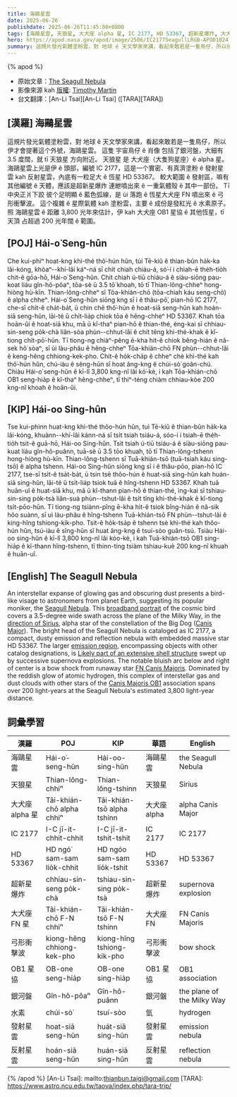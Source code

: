 ```yaml
---
title: 海鷗星雲
date: 2025-06-26
publishdate: 2025-06-26T11:45:00+0800
tags: [海鷗星雲, 天狼星, 大犬座 alpha 星, IC 2177, HD 53367, 超新星爆炸, 大犬座 FN 星, 弓形衝擊波, OB1 星協, 銀河盤, 水素, 發射星雲, 反射星雲]
hero: https://apod.nasa.gov/apod/image/2506/IC2177SeagullLRGB-APOD1024.jpg
summary: 這規片發光氣體塗粉雲，對 地球 ê 天文學家來講，看起來敢若是一隻鳥仔，所以伊才會提著這个外號，海鷗星雲。
---
```


{% apod %}

- 原始文章：[The Seagull Nebula](https://apod.nasa.gov/apod/ap250626.html)
- 影像來源 kah [版權][Copyright]: [Timothy Martin][Timothy_Martin]
- 台文翻譯：[An-Li Tsai][An-Li Tsai] ([TARA][TARA])


## [漢羅] 海鷗星雲
這規片發光氣體塗粉雲，對 地球 ê 天文學家來講，看起來敢若是一隻鳥仔，所以伊才會提著這个外號，海鷗星雲。
這隻 宇宙鳥仔 ê 肖像 包括了銀河盤，大細有 3.5 度闊，就 tī 天狼星 方向附近。
天狼星 是 大犬座（大隻狗星座）ê alpha 星。
海鷗星雲上光是伊 ê 頭部，編號 IC 2177，這是一个實密、有真濟塗粉 ê 發射星雲 kah 反射星雲，內底有一粒足大 ê 恆星 HD 53367。
較大範圍 ê 發射區，嘛有其他編號 ê 天體，應該是超新星爆炸 連紲噴出來 ê 一重氣體殼 ê 其中一部份。
Tī 中央正爿下跤 彼个足明顯 ê 藍色弧線，是 ùi 落跑 ê 恆星大犬座 FN 噴出來 ê 弓形衝擊波。
這个複雜 ê 星際氣體 kah 塗粉雲，主要 ê 成份是發紅光 ê 水素原子。
照 海鷗星雲 ê 距離 3,800 光年來估計，伊 kah 大犬座 OB1 星協 ê 其他恆星，tī 天頂 占超過 200 光年闊 ê 範圍。

## [POJ] Hái-o͘ Seng-hûn
Che kui-phìⁿ hoat-kng khì-thé thô͘-hún hûn, tùi Tē-kiû ê thian-bûn ha̍k-ka lâi-kóng, khòaⁿ--khí-lâi káⁿ-ná sī chi̍t chiah chiáu-á, só͘-í i chiah-ē the̍h-tio̍h chit-ê gōa-hō, Hái-o͘ Seng-hûn.
Chit chiah ú-tiū chiáu-á ê siàu-siōng pau-koat liáu gîn-hô-pôaⁿ, tōa-sè ū 3.5 tō͘ khoah, tō tī Thian-lông-chheⁿ hong-hiòng hù-kīn.
Thian-lông-chheⁿ sī Tōa-khián-chō (tōa-chiah káu seng-chō) ê alpha chheⁿ.
Hái-o͘ Seng-hûn siōng kng sī i ê thâu-pō͘, pian-hō IC 2177, che-sī chi̍t-ê cha̍t-ba̍t, ū chin chē thô͘-hún ê hoat-siā seng-hûn kah hoán-siā seng-hûn, lāi-té ū chi̍t-lia̍p chiok tōa ê hêng-chheⁿ HD 53367.
Khah tōa hoān-ûi ê hoat-siā khu, mā ū kî-thaⁿ pian-hō ê thian-thé, èng-kai sī  chhiau-sin-seng po̍k-chà liân-sòa phùn--chhut-lâi ê chi̍t têng khì-thé-khak ê kî-tiong chi̍t-pō͘-hūn.
Tī tiong-ng chiàⁿ-pêng ē-kha hit-ê chiok bêng-hián ê nâ-sek hô͘ sòaⁿ, sī ùi làu-phâu ê hêng-chheⁿ Tōa-khián-chō FN phùn--chhut-lâi ê keng-hêng chhiong-kek-pho.
Chit-ê ho̍k-cha̍p ê chheⁿ chè khì-thé kah thô͘-hún hûn, chú-iàu ê sêng-hūn sī hoat âng-kng ê chúi-sò͘ goân-chú.
Chiàu Hái-o͘ seng-hûn ê kī-lî 3,800 kng-nî lâi kó͘-kè, i kah Tōa-khián-chō OB1 seng-hia̍p ê kî-thaⁿ hêng-chheⁿ, tī thiⁿ-téng chiàm chhiau-kòe 200 kng-nî khoah ê hoān-ûi.

## [KIP] Hái-oo Sing-hûn
Tse kui-phìnn huat-kng khì-thé thôo-hún hûn, tuì Tē-kiû ê thian-bûn ha̍k-ka lâi-kóng, khuànn--khí-lâi kánn-ná sī tsi̍t tsiah tsiáu-á, sóo-í i tsiah-ē the̍h-tio̍h tsit-ê guā-hō, Hái-oo Sing-hûn.
Tsit tsiah ú-tiū tsiáu-á ê siàu-siōng pau-kuat liáu gîn-hô-puânn, tuā-sè ū 3.5 tōo khuah, tō tī Thian-lông-tshenn hong-hiòng hù-kīn.
Thian-lông-tshenn sī Tuā-khián-tsō (tuā-tsiah káu sing-tsō) ê alpha tshenn.
Hái-oo Sing-hûn siōng kng sī i ê thâu-pōo, pian-hō IC 2177, tse-sī tsi̍t-ê tsa̍t-ba̍t, ū tsin tsē thôo-hún ê huat-siā sing-hûn kah huán-siā sing-hûn, lāi-té ū tsi̍t-lia̍p tsiok tuā ê hîng-tshenn HD 53367.
Khah tuā huān-uî ê huat-siā khu, mā ū kî-thann pian-hō ê thian-thé, ìng-kai sī  tshiau-sin-sing po̍k-tsà liân-suà phùn--tshut-lâi ê tsi̍t tîng khì-thé-khak ê kî-tiong tsi̍t-pōo-hūn.
Tī tiong-ng tsiànn-pîng ē-kha hit-ê tsiok bîng-hián ê nâ-sik hôo suànn, sī uì làu-phâu ê hîng-tshenn Tuā-khián-tsō FN phùn--tshut-lâi ê king-hîng tshiong-kik-pho.
Tsit-ê ho̍k-tsa̍p ê tshenn tsè khì-thé kah thôo-hún hûn, tsú-iàu ê sîng-hūn sī huat âng-kng ê tsuí-sòo guân-tsú.
Tsiàu Hái-oo sing-hûn ê kī-lî 3,800 kng-nî lâi kóo-kè, i kah Tuā-khián-tsō OB1 sing-hia̍p ê kî-thann hîng-tshenn, tī thinn-tíng tsiàm tshiau-kuè 200 kng-nî khuah ê huān-uî.

## [English] The Seagull Nebula

An interstellar expanse of glowing gas and obscuring dust presents a bird-like visage to astronomers from planet Earth, suggesting its popular moniker, the [Seagull Nebula][Seagull_Nebula].
This [broadband portrait][broadband_portrait] of the cosmic bird covers a 3.5-degree wide swath across the plane of the Milky Way, in the [direction of Sirius][direction_of_Sirius], alpha star of the constellation of the Big Dog ([Canis Major][Canis_Major]).
The bright head of the Seagull Nebula is cataloged as IC 2177, a compact, dusty emission and reflection nebula with embedded massive star HD 53367.
The larger [emission region][emission_region], encompassing objects with other catalog designations, is [Likely part of an extensive shell structure][Likely_part_of_an_extensive_shell_structure] swept up by successive supernova explosions.
The notable bluish arc below and right of center is a bow shock from runaway star [FN Canis Majoris][FN_Canis_Majoris].
Dominated by the reddish glow of atomic hydrogen, this complex of interstellar gas and dust clouds with other stars of the [Canis Majoris OB1][Canis_Majoris_OB1] association spans over 200 light-years at the Seagull Nebula's estimated 3,800 light-year distance.

## 詞彙學習
|漢羅|POJ|KIP|華語|English|
|-|-|-|-|-|
|海鷗星雲|Hái-o͘-seng-hûn|Hái-oo-sing-hûn|海鷗星雲|the Seagull Nebula|
|天狼星|Thian-lông-chhiⁿ|Thian-lông-tshinn|天狼星|Sirius|
|大犬座 alpha 星|Tāi-khián-chō alpha chhiⁿ|Tāi-khián-tsō alpha tshinn|大犬座 alpha|alpha Canis Major|
|IC 2177|I-C jī-it-chhit-chhit|I-C jī-it-tshit-tshit|IC 2177|IC 2177|
|HD 53367|HD ngó͘ sam-sam lio̍k-chhit|HD ngóo sam-sam lio̍k-tshit|HD 53367|HD 53367|
|超新星爆炸|chhiau-sin-seng po̍k-chà|tshiau-sin-sing po̍k-tsà|超新星爆炸|supernova explosion|
|大犬座 FN 星|Tāi-khián-chō F-N chhiⁿ|Tāi-khián-tsō F-N tshinn|大犬座 FN|FN Canis Majoris|
|弓形衝擊波|kiong-hêng chhiong-kek-pho|kiong-hîng tshiong-kik-pho|弓形衝擊波|bow shock|
|OB1 星協|OB-one seng-hia̍p|OB-one sing-hia̍p|OB1 星協|OB1 association|
|銀河盤|Gîn-hô-pôaⁿ|Gîn-hô-puânn|銀河盤|the plane of the Milky Way|
|水素|chúi-sò͘|tsuí-sòo|氫|hydrogen|
|發射星雲|hoat-siā seng-hûn|huát-siā sing-hûn|發射星雲|emission nebula|
|反射星雲|hoán-siā seng-hûn|huán-siā sing-hûn|反射星雲|reflection nebula|


{% /apod %}
[An-Li Tsai]: mailto:thianbun.taigi@gmail.com
[TARA]: https://www.astro.ncu.edu.tw/taova/index.php/tara-trip/

[copyright]: https://apod.nasa.gov/apod/fap/lib/about_apod.html#srapply
[License3]: https://creativecommons.org/licenses/by-nc-nd/3.0/
[License2]:https://creativecommons.org/licenses/by-nc-nd/2.0/

[Seagull_Nebula]:https://astrobackyard.com/seagull-nebula/
[broadband_portrait]:https://app.astrobin.com/u/AccidentalAstronomers?i=mnrp5s&r=E
[direction_of_Sirius]:https://apod.nasa.gov/apod/ap161215.html
[Canis_Major]:https://en.wikipedia.org/wiki/Canis_Major
[emission_region]:http://www.youtube.com/watch?v=SLW7uPs7hS0
[Likely_part_of_an_extensive_shell_structure]:https://ui.adsabs.harvard.edu/abs/2019A%26A...628A..44F/abstract
[FN_Canis_Majoris]:https://en.wikipedia.org/wiki/FN_Canis_Majoris
[Canis_Majoris_OB1]:https://ui.adsabs.harvard.edu/abs/2019A%26A...628A..44F/abstract
[Timothy_Martin]:https://app.astrobin.com/u/AccidentalAstronomers
[Copyright]:lib/about_apod.html#srapply